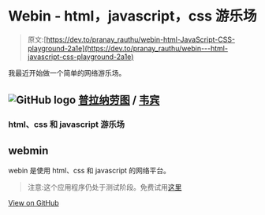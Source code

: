 # Webin - html，javascript，css 游乐场

> 原文:[https://dev.to/pranay_rauthu/webin-html-JavaScript-CSS-playground-2a1e](https://dev.to/pranay_rauthu/webin---html-javascript-css-playground-2a1e)

我最近开始做一个简单的网络游乐场。

## ![GitHub logo](../Images/a73f630113876d78cff79f59c2125b24.png) [普拉纳劳图](https://github.com/pranayrauthu) / [韦宾](https://github.com/pranayrauthu/webin)

### html、css 和 javascript 游乐场

<article class="markdown-body entry-content container-lg" itemprop="text">

# webmin

webin 是使用 html、css 和 javascript 的网络平台。

> 注意:这个应用程序仍处于测试阶段。免费试用[这里](https://pranayrauthu.github.io/webin)

</article>

[View on GitHub](https://github.com/pranayrauthu/webin)